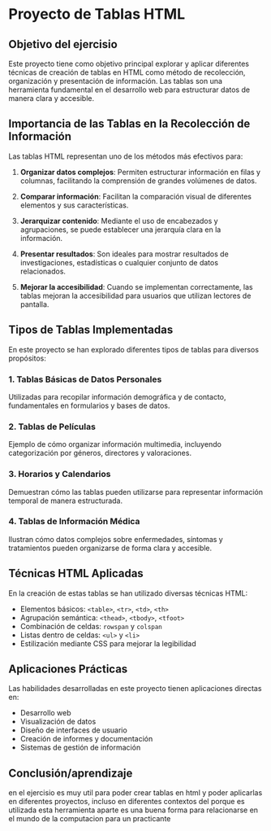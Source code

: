 # Proyecto de Tablas HTML

## Objetivo del ejercisio

Este proyecto tiene como objetivo principal explorar y aplicar diferentes técnicas de creación de tablas en HTML como método de recolección, organización y presentación de información. Las tablas son una herramienta fundamental en el desarrollo web para estructurar datos de manera clara y accesible.

## Importancia de las Tablas en la Recolección de Información

Las tablas HTML representan uno de los métodos más efectivos para:

1. **Organizar datos complejos**: Permiten estructurar información en filas y columnas, facilitando la comprensión de grandes volúmenes de datos.

2. **Comparar información**: Facilitan la comparación visual de diferentes elementos y sus características.

3. **Jerarquizar contenido**: Mediante el uso de encabezados y agrupaciones, se puede establecer una jerarquía clara en la información.

4. **Presentar resultados**: Son ideales para mostrar resultados de investigaciones, estadísticas o cualquier conjunto de datos relacionados.

5. **Mejorar la accesibilidad**: Cuando se implementan correctamente, las tablas mejoran la accesibilidad para usuarios que utilizan lectores de pantalla.

## Tipos de Tablas Implementadas

En este proyecto se han explorado diferentes tipos de tablas para diversos propósitos:

### 1. Tablas Básicas de Datos Personales
Utilizadas para recopilar información demográfica y de contacto, fundamentales en formularios y bases de datos.

### 2. Tablas de Películas
Ejemplo de cómo organizar información multimedia, incluyendo categorización por géneros, directores y valoraciones.

### 3. Horarios y Calendarios
Demuestran cómo las tablas pueden utilizarse para representar información temporal de manera estructurada.

### 4. Tablas de Información Médica
Ilustran cómo datos complejos sobre enfermedades, síntomas y tratamientos pueden organizarse de forma clara y accesible.

## Técnicas HTML Aplicadas

En la creación de estas tablas se han utilizado diversas técnicas HTML:

- Elementos básicos: `<table>`, `<tr>`, `<td>`, `<th>`
- Agrupación semántica: `<thead>`, `<tbody>`, `<tfoot>`
- Combinación de celdas: `rowspan` y `colspan`
- Listas dentro de celdas: `<ul>` y `<li>`
- Estilización mediante CSS para mejorar la legibilidad

## Aplicaciones Prácticas

Las habilidades desarrolladas en este proyecto tienen aplicaciones directas en:

- Desarrollo web
- Visualización de datos
- Diseño de interfaces de usuario
- Creación de informes y documentación
- Sistemas de gestión de información

## Conclusión/aprendizaje
en el ejercisio es muy util para poder crear tablas en html y poder aplicarlas en diferentes proyectos, incluso en diferentes contextos del porque es utilizada esta herramienta aparte es una buena forma para relacionarse en el mundo de la computacion para un practicante